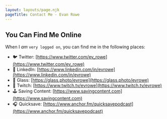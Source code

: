 ```yaml
---
layout: layouts/page.njk
pageTitle: Contact Me - Evan Rowe
---
```

## You Can Find Me Online

When I _am_ `very logged on`, you can find me in the following places:

* 🐦 Twitter: [https://www.twitter.com/ev_rowe](https://www.twitter.com/ev_rowe)
* 💼 LinkedIn: [https://www.linkedin.com/in/evrowe](https://www.linkedin.com/in/evrowe)
* 📸 Glass: [https://glass.photo/evrowe](https://glass.photo/evrowe)
* 👾 Twitch: [https://www.twitch.tv/evrowe](https://www.twitch.tv/evrowe)
* 🕹 Saving Content: [https://www.savingcontent.com](https://www.savingcontent.com)
* 🎧 Quicksave: [https://www.anchor.fm/quicksavepodcast](https://www.anchor.fm/quicksavepodcast)